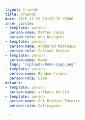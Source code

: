 ```yaml
---
layout: friends
title: Friends
date: 2018-11-29 19:07:15 +0000
inner_circle:
- template: person
  person-name: Matteo Carpi
  person-role: Web Designer
- template: person
  person-name: Angharad Matthews
  person-role: Costume Design
- template: person
  person-name: Remo
  logo: "/uploads/Remo-Logo.png"
- template: person
  person-name: Random friend
  person-role: Ciao
network:
- template: person
  person-name: arthaus.berlin
- template: person
  person-name: Gut Buddies Theatre
  person-role: Colleagues

---
```

